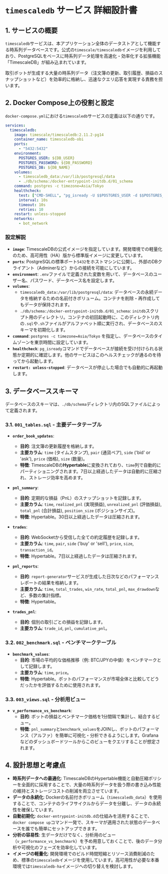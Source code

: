 # `timescaledb` サービス 詳細設計書

## 1. サービスの概要

`timescaledb`サービスは、本アプリケーション全体のデータストアとして機能する時系列データベースです。公式の`timescale/timescaledb`イメージを利用しており、PostgreSQLをベースに時系列データ処理を高速化・効率化する拡張機能「TimescaleDB」が組み込まれています。

取引ボットが生成する大量の時系列データ（注文簿の更新、取引履歴、損益のスナップショットなど）を効率的に格納し、迅速なクエリ応答を実現する責務を担います。

## 2. Docker Compose上の役割と設定

`docker-compose.yml`における`timescaledb`サービスの定義は以下の通りです。

```yaml
services:
  timescaledb:
    image: timescale/timescaledb:2.11.2-pg14
    container_name: timescaledb-obi
    ports:
      - "5432:5432"
    environment:
      POSTGRES_USER: ${DB_USER}
      POSTGRES_PASSWORD: ${DB_PASSWORD}
      POSTGRES_DB: ${DB_NAME}
    volumes:
      - timescaledb_data:/var/lib/postgresql/data
      - ./db/schema:/docker-entrypoint-initdb.d/01_schema
    command: postgres -c timezone=Asia/Tokyo
    healthcheck:
      test: ["CMD-SHELL", "pg_isready -U $$POSTGRES_USER -d $$POSTGRES_DB"]
      interval: 10s
      timeout: 10s
      retries: 10
    restart: unless-stopped
    networks:
      - bot_network
```

### 設定解説

- **`image`**: TimescaleDBの公式イメージを指定しています。開発環境での軽量化のため、高可用性（HA）版から標準版イメージに変更しています。
- **`ports`**: PostgreSQLの標準ポート`5432`をホストマシンに公開し、外部のDBクライアント（Adminerなど）からの接続を可能にしています。
- **`environment`**: `.env`ファイルで定義された変数を用いて、データベースのユーザー名、パスワード、データベース名を設定します。
- **`volumes`**:
    - `timescaledb_data:/var/lib/postgresql/data`: データベースの永続データを格納するための名前付きボリューム。コンテナを削除・再作成してもデータが保持されます。
    - `./db/schema:/docker-entrypoint-initdb.d/01_schema`: `initdb`スクリプト用のディレクトリ。コンテナの初回起動時に、このディレクトリ内の`.sql`や`.sh`ファイルがアルファベット順に実行され、データベースのスキーマを初期化します。
- **`command`**: `postgres -c timezone=Asia/Tokyo` を指定し、データベースのタイムゾーンを東京時間に設定しています。
- **`healthcheck`**: `pg_isready`コマンドでデータベースが接続を受け付けられる状態か定期的に確認します。他のサービスはこのヘルスチェックが通るのを待ってから起動します。
- **`restart: unless-stopped`**: データベースが停止した場合でも自動的に再起動します。

## 3. データベーススキーマ

データベースのスキーマは、`./db/schema`ディレクトリ内のSQLファイルによって定義されます。

### 3.1. `001_tables.sql` - 主要データテーブル

- **`order_book_updates`**:
    - **目的**: 注文簿の更新履歴を格納します。
    - **主要カラム**: `time` (タイムスタンプ), `pair` (通貨ペア), `side` ('bid' or 'ask'), `price` (価格), `size` (数量)。
    - **特徴**: TimescaleDBの**Hypertable**に変換されており、`time`列で自動的にパーティショニングされます。7日以上経過したデータは自動的に圧縮され、ストレージ効率を高めます。

- **`pnl_summary`**:
    - **目的**: 定期的な損益（PnL）のスナップショットを記録します。
    - **主要カラム**: `time`, `realized_pnl` (実現損益), `unrealized_pnl` (評価損益), `total_pnl` (合計損益), `position_size` (ポジションサイズ)。
    - **特徴**: Hypertable。30日以上経過したデータは圧縮されます。

- **`trades`**:
    - **目的**: WebSocketから受信した全ての約定履歴を記録します。
    - **主要カラム**: `time`, `pair`, `side` ('buy' or 'sell'), `price`, `size`, `transaction_id`。
    - **特徴**: Hypertable。7日以上経過したデータは圧縮されます。

- **`pnl_reports`**:
    - **目的**: `report-generator`サービスが生成した日次などのパフォーマンスレポートの結果を格納します。
    - **主要カラム**: `time`, `total_trades`, `win_rate`, `total_pnl`, `max_drawdown`など、多数の集計指標。
    - **特徴**: Hypertable。

- **`trades_pnl`**:
    - **目的**: 個別の取引ごとの損益を記録します。
    - **主要カラム**: `trade_id`, `pnl`, `cumulative_pnl`。

### 3.2. `002_benchmark.sql` - ベンチマークテーブル

- **`benchmark_values`**:
    - **目的**: 市場の平均的な価格推移（例: BTC/JPYの中値）をベンチマークとして記録します。
    - **主要カラム**: `time`, `price`。
    - **特徴**: Hypertable。ボットのパフォーマンスが市場全体と比較してどうだったかを評価するために使用されます。

### 3.3. `003_views.sql` - 分析用ビュー

- **`v_performance_vs_benchmark`**:
    - **目的**: ボットの損益とベンチマーク価格を1分間隔で集計し、結合するビュー。
    - **特徴**: `pnl_summary`と`benchmark_values`をJOINし、ボットのパフォーマンス（アルファ）を簡単に可視化・分析できるようにします。Grafanaなどのダッシュボードツールからこのビューをクエリすることが想定されます。

## 4. 設計思想と考慮点

- **時系列データへの最適化**: TimescaleDBのHypertable機能と自動圧縮ポリシーを全面的に採用することで、大量の時系列データを扱う際の書き込み性能の維持とストレージコストの削減を両立させています。
- **データの永続化**: Dockerの名前付きボリューム（`timescaledb_data`）を使用することで、コンテナのライフサイクルからデータを分離し、データの永続性を確保しています。
- **自動初期化**: `docker-entrypoint-initdb.d`の仕組みを活用することで、`docker compose up`コマンド一発で、スキーマが適用された状態のデータベースを誰でも簡単にセットアップできます。
- **分析の容易性**: 生データだけでなく、分析用のビュー（`v_performance_vs_benchmark`）を予め用意しておくことで、後のデータ分析や可視化のフェーズを効率化しています。
- **イメージの軽量化**: 開発環境でのビルド時間短縮とリソース消費削減のため、標準の`timescaledb`イメージを使用しています。高可用性が必要な本番環境では`timescaledb-ha`イメージへの切り替えを検討します。
